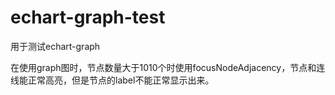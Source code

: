 # echart-graph-test
用于测试echart-graph

在使用graph图时，节点数量大于1010个时使用focusNodeAdjacency，节点和连线能正常高亮，但是节点的label不能正常显示出来。
